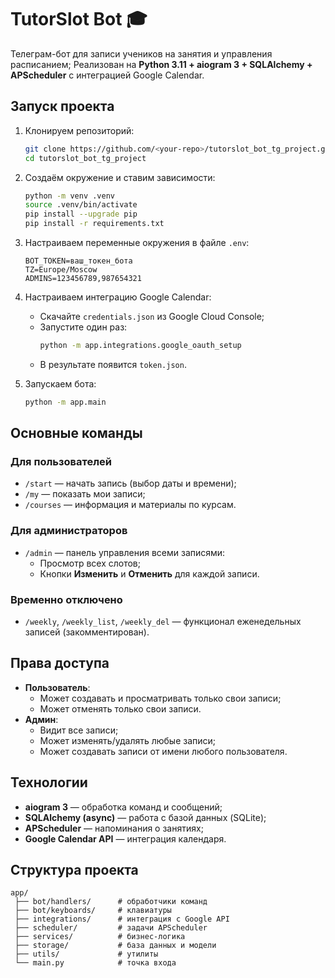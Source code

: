 # TutorSlot Bot 🎓

Телеграм-бот для записи учеников на занятия и управления расписанием;
Реализован на **Python 3.11 + aiogram 3 + SQLAlchemy + APScheduler** с интеграцией Google Calendar.

## Запуск проекта

1. Клонируем репозиторий:
   ```bash
   git clone https://github.com/<your-repo>/tutorslot_bot_tg_project.git
   cd tutorslot_bot_tg_project
   ```

2. Создаём окружение и ставим зависимости:
   ```bash
   python -m venv .venv
   source .venv/bin/activate
   pip install --upgrade pip
   pip install -r requirements.txt
   ```

3. Настраиваем переменные окружения в файле `.env`:
   ```
   BOT_TOKEN=ваш_токен_бота
   TZ=Europe/Moscow
   ADMINS=123456789,987654321
   ```

4. Настраиваем интеграцию Google Calendar:
   - Скачайте `credentials.json` из Google Cloud Console;
   - Запустите один раз:
     ```bash
     python -m app.integrations.google_oauth_setup
     ```
   - В результате появится `token.json`.

5. Запускаем бота:
   ```bash
   python -m app.main
   ```

## Основные команды

### Для пользователей
- `/start` — начать запись (выбор даты и времени);
- `/my` — показать мои записи;
- `/courses` — информация и материалы по курсам.

### Для администраторов
- `/admin` — панель управления всеми записями:
  - Просмотр всех слотов;
  - Кнопки **Изменить** и **Отменить** для каждой записи.

### Временно отключено
- `/weekly`, `/weekly_list`, `/weekly_del` — функционал еженедельных записей (закомментирован).

## Права доступа
- **Пользователь**:
  - Может создавать и просматривать только свои записи;
  - Может отменять только свои записи.
- **Админ**:
  - Видит все записи;
  - Может изменять/удалять любые записи;
  - Может создавать записи от имени любого пользователя.

## Технологии
- **aiogram 3** — обработка команд и сообщений;
- **SQLAlchemy (async)** — работа с базой данных (SQLite);
- **APScheduler** — напоминания о занятиях;
- **Google Calendar API** — интеграция календаря.

## Структура проекта
```
app/
 ├── bot/handlers/      # обработчики команд
 ├── bot/keyboards/     # клавиатуры
 ├── integrations/      # интеграция с Google API
 ├── scheduler/         # задачи APScheduler
 ├── services/          # бизнес-логика
 ├── storage/           # база данных и модели
 ├── utils/             # утилиты
 └── main.py            # точка входа
```
